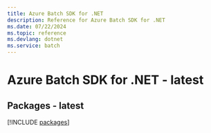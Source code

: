 ```yaml
---
title: Azure Batch SDK for .NET
description: Reference for Azure Batch SDK for .NET
ms.date: 07/22/2024
ms.topic: reference
ms.devlang: dotnet
ms.service: batch
---
```

# Azure Batch SDK for .NET - latest
## Packages - latest
[!INCLUDE [packages](batch-index.md)]